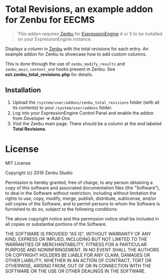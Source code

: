# Total Revisions, an example addon for Zenbu for EECMS

> This addon requires [Zenbu](https://zenbustudio.com/software/zenbu) for [ExpressionEngine](https://expressionengine.com) 4 or 5 to be installed on your ExpressionEngine instance.

Displays a column in [Zenbu](https://zenbustudio.com/software/zenbu) with the total revisions for each entry. An example addon for Zenbu to showcase how to add custom columns.

This is done through the use of `zenbu_modify_results` and `zenbu_main_content_end` hooks present in Zenbu. See **ext.zenbu_total_revisions.php** for details.

## Installation

1. Upload the `/system/user/addons/zenbu_total_revisions` folder (with all its contents) to your `/system/user/addons` folder.
2. Log into your ExpressionEngine Control Panel and enable the addon from _Developer => Add-Ons_
3. Visit the Zenbu main page. There should be a column at the end labeled **Total Revisions**.

# License

MIT License

Copyright (c) 2019 Zenbu Studio

Permission is hereby granted, free of charge, to any person obtaining a copy
of this software and associated documentation files (the "Software"), to deal
in the Software without restriction, including without limitation the rights
to use, copy, modify, merge, publish, distribute, sublicense, and/or sell
copies of the Software, and to permit persons to whom the Software is
furnished to do so, subject to the following conditions:

The above copyright notice and this permission notice shall be included in all
copies or substantial portions of the Software.

THE SOFTWARE IS PROVIDED "AS IS", WITHOUT WARRANTY OF ANY KIND, EXPRESS OR
IMPLIED, INCLUDING BUT NOT LIMITED TO THE WARRANTIES OF MERCHANTABILITY,
FITNESS FOR A PARTICULAR PURPOSE AND NONINFRINGEMENT. IN NO EVENT SHALL THE
AUTHORS OR COPYRIGHT HOLDERS BE LIABLE FOR ANY CLAIM, DAMAGES OR OTHER
LIABILITY, WHETHER IN AN ACTION OF CONTRACT, TORT OR OTHERWISE, ARISING FROM,
OUT OF OR IN CONNECTION WITH THE SOFTWARE OR THE USE OR OTHER DEALINGS IN THE
SOFTWARE.